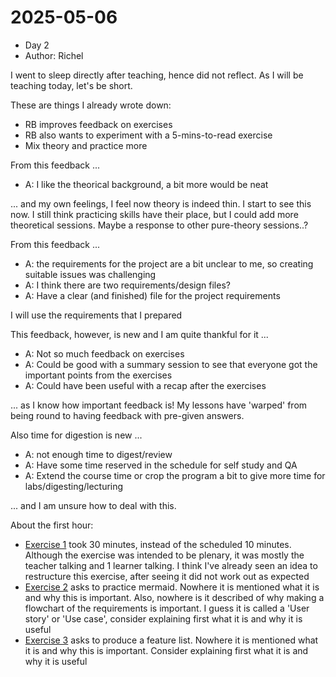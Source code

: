 # 2025-05-06

- Day 2
- Author: Richel

I went to sleep directly after teaching, hence did not reflect.
As I will be teaching today, let's be short.

These are things I already wrote down:

- RB improves feedback on exercises
- RB also wants to experiment with a 5-mins-to-read
  exercise
- Mix theory and practice more

From this feedback ...

- A: I like the theorical background, a bit more would be neat

... and my own feelings, I feel now theory is indeed thin.
I start to see this now. I still think practicing
skills have their place, but I could add more theoretical sessions.
Maybe a response to other pure-theory sessions..?

From this feedback ...

- A: the requirements for the project are a bit unclear to me, so creating suitable issues was challenging
- A: I think there are two requirements/design files?
- A: Have a clear (and finished) file for the project requirements

I will use the requirements that I prepared

This feedback, however, is new and I am quite thankful for it ...

- A: Not so much feedback on exercises
- A: Could be good with a summary session to see that everyone got the important points from the exercises
- A: Could have been useful with a recap after the exercises

... as I know how important feedback is! My lessons have 'warped' from
being round to having feedback with pre-given answers.

Also time for digestion is new ...

- A: not enough time to digest/review
- A: Have some time reserved in the schedule for self study and QA
- A: Extend the course time or crop the program a bit to give more time for labs/digesting/lecturing

... and I am unsure how to deal with this.

About the first hour:

- [Exercise 1](https://uppmax.github.io/programming_formalisms/introductions/sdlc/#exercise-1-10-min)
  took 30 minutes, instead of the scheduled 10 minutes. Although the exercise
  was intended to be plenary, it was mostly the teacher talking
  and 1 learner talking. I think I've already seen an idea to restructure
  this exercise, after seeing it did not work out as expected
- [Exercise 2](https://uppmax.github.io/programming_formalisms/introductions/sdlc/#exercise-2-10-min)
  asks to practice mermaid. Nowhere it is mentioned what it is and
  why this is important. Also, nowhere is it described of why
  making a flowchart of the requirements is important. I guess it is called
  a 'User story' or 'Use case', consider explaining first what it is
  and why it is useful
- [Exercise 3](https://uppmax.github.io/programming_formalisms/introductions/sdlc/#exercise-3-10-min)
  asks to produce a feature list. Nowhere it is mentioned what it is and
  why this is important. Consider explaining first what it is
  and why it is useful

